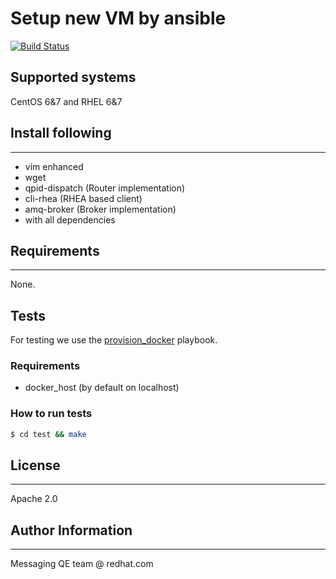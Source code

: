 Setup new VM by ansible
=========
[![Build Status](https://travis-ci.org/Frawless/ansible-vm-setup.svg?branch=master)](https://travis-ci.org/Frawless/ansible-vm-setup)

## Supported systems
CentOS 6&7 and RHEL 6&7

## Install following
--------------------------

- vim enhanced
- wget
- qpid-dispatch (Router implementation)
- cli-rhea (RHEA based client)
- amq-broker (Broker implementation)
- with all dependencies

## Requirements
------------

None.

## Tests
For testing we use the [provision_docker](https://github.com/chrismeyersfsu/provision_docker) playbook.

### Requirements
* docker_host (by default on localhost)

### How to run tests
```bash
$ cd test && make
```

## License
-------

Apache 2.0


## Author Information
------------------

Messaging QE team @ redhat.com
